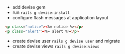 - add devise gem 
- run `rails g devise:install` 
- configure flash messages at application layout
```html 
<p class="notice"><%= notice %></p>
<p class="alert"><%= alert %></p> 
```
- create devise user `rails g devise user` and migrate 
- create devise views `rails g devise:views`